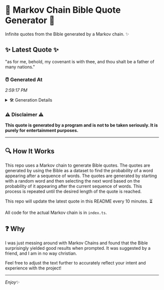 # 📖 Markov Chain Bible Quote Generator 📖

Infinite quotes from the Bible generated by a Markov chain. ✨

## ✨ Latest Quote ✨
"as for me, behold, my covenant is with thee, and thou shalt be a father of many nations."

### ⏰ Generated At
*2:59:17 PM*

<details>
    <summary>🛠️ Generation Details</summary>
    <p>
        <strong>🌱 Seed:</strong> as<br>
        <strong>🔄 Iterations:</strong> 17<br>
        <strong>📜 Context History:</strong><br>[ as ]: for<br>[ as, for ]: me,<br>[ as, for, me, ]: behold,<br>[ as, for, me,, behold, ]: my<br>[ as, for, me,, behold,, my ]: covenant<br>[ as, for, me,, behold,, my, covenant ]: is<br>[ for, me,, behold,, my, covenant, is ]: with<br>[ me,, behold,, my, covenant, is, with ]: thee,<br>[ behold,, my, covenant, is, with, thee, ]: and<br>[ my, covenant, is, with, thee,, and ]: thou<br>[ covenant, is, with, thee,, and, thou ]: shalt<br>[ is, with, thee,, and, thou, shalt ]: be<br>[ with, thee,, and, thou, shalt, be ]: a<br>[ thee,, and, thou, shalt, be, a ]: father<br>[ and, thou, shalt, be, a, father ]: of<br>[ thou, shalt, be, a, father, of ]: many<br>[ shalt, be, a, father, of, many ]: nations.<br>
    </p>
</details>

### ⚠️ Disclaimer ⚠️
**This quote is generated by a program and is not to be taken seriously. It is purely for entertainment purposes.**

---

## 🔍 How It Works

This repo uses a Markov chain to generate Bible quotes. The quotes are generated by using the Bible as a dataset to find the probability of a word appearing after a sequence of words. The quotes are generated by starting with a random word and then selecting the next word based on the probability of it appearing after the current sequence of words. This process is repeated until the desired length of the quote is reached.

This repo will update the latest quote in this README every 10 minutes. ⏳

All code for the actual Markov chain is in `index.ts`.

## ❓ Why

I was just messing around with Markov Chains and found that the Bible surprisingly yielded good results when prompted. 
It was suggested by a friend, and I am in no way christian.

Feel free to adjust the text further to accurately reflect your intent and experience with the project!

---

*Enjoy*✨
